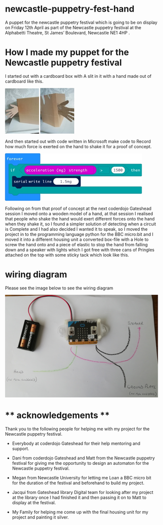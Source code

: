 # newcastle-puppetry-fest-hand
A puppet for the newcastle puppetry festival which is going to be on display on Friday 12th April as part of the Newcastle puppetry festival at the Alphabetti Theatre, St James’ Boulevard, Newcastle NE1 4HP .
 # **How I made my puppet for the Newcastle puppetry festival**
I started out with a cardboard box with A slit in it with a hand made out of cardboard like this. 

![](src/read-me/imgs/card_hand_Pic_1.jpg)
![](src/read-me/imgs/card_hand_pic_2.jpg)

And then started out with code written in Microsoft make code to Record how much force is exerted on the hand to shake it for a proof of concept.

![](src/read-me/imgs/mmc-c.jpg)

Following on from that proof of concept  at the next coderdojo Gateshead session I moved onto a wooden model of a hand, at that session I realised that people who shake the hand would  exert different forces onto the hand when they shake it, so I found a simpler solution of detecting when a circuit is Complete  and I had also decided I wanted it to speak, so I moved the project in to the programming language python for the BBC micro:bit and I moved it into a different housing unit a converted box-file with a Hole to screw the hand onto and a piece of elastic to stop the hand from falling down and a speaker with lights which I got free with three cans of Pringles attached on the top with some sticky tack which look like this.

# **wiring diagram**

Please see the image below to see the wiring diagram

![](src/read-me/imgs/s.jpg)

# ** acknowledgements **

Thank you to the following people for helping me with my project for the Newcastle puppetry festival.

* 	Everybody at coderdojo Gateshead for their help mentoring and support.

* Dani from coderdojo Gateshead and Matt from the Newcastle puppetry festival for giving me the opportunity to design 
an automaton for the Newcastle puppetry festival.

* Megan from Newcastle University for letting me Loan a BBC micro bit for the duration of the festival and beforehand to build my project. 

* Jacqui from Gateshead library Digital team for looking after my project at the library once I had finished it and then passing it on to Matt to display at the festival.

* My Family for helping me come up with the final housing unit for my project and painting it silver. 
